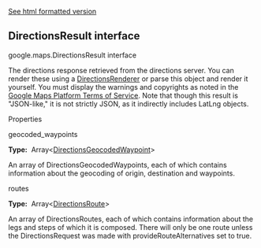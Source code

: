 [See html formatted version](https://huasofoundries.github.io/google-maps-documentation/DirectionsResult.html)


DirectionsResult interface
--------------------------

google.maps.DirectionsResult interface

The directions response retrieved from the directions server. You can render these using a [DirectionsRenderer](https://github.com/amenadiel/google-maps-documentation/blob/master/docs/DirectionsRenderer.md) or parse this object and render it yourself. You must display the warnings and copyrights as noted in the [Google Maps Platform Terms of Service](https://developers.google.com/maps/terms). Note that though this result is "JSON-like," it is not strictly JSON, as it indirectly includes LatLng objects.

Properties

geocoded\_waypoints

**Type:**  Array<[DirectionsGeocodedWaypoint](https://github.com/amenadiel/google-maps-documentation/blob/master/docs/DirectionsGeocodedWaypoint.md)\>

An array of DirectionsGeocodedWaypoints, each of which contains information about the geocoding of origin, destination and waypoints.

routes

**Type:**  Array<[DirectionsRoute](https://github.com/amenadiel/google-maps-documentation/blob/master/docs/DirectionsRoute.md)\>

An array of DirectionsRoutes, each of which contains information about the legs and steps of which it is composed. There will only be one route unless the DirectionsRequest was made with provideRouteAlternatives set to true.